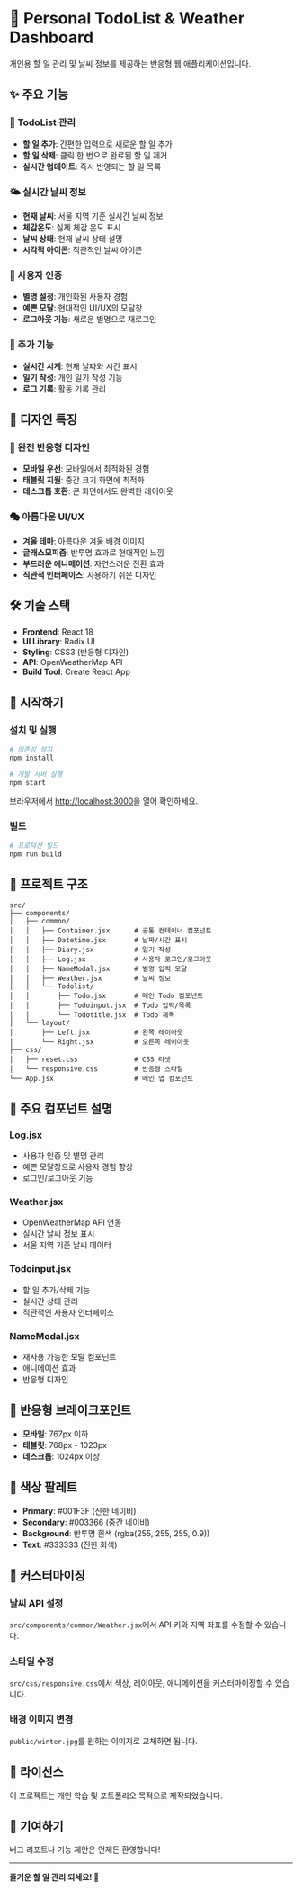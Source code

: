 # 🌟 Personal TodoList & Weather Dashboard

개인용 할 일 관리 및 날씨 정보를 제공하는 반응형 웹 애플리케이션입니다.

## ✨ 주요 기능

### 🎯 TodoList 관리
- **할 일 추가**: 간편한 입력으로 새로운 할 일 추가
- **할 일 삭제**: 클릭 한 번으로 완료된 할 일 제거
- **실시간 업데이트**: 즉시 반영되는 할 일 목록

### 🌤️ 실시간 날씨 정보
- **현재 날씨**: 서울 지역 기준 실시간 날씨 정보
- **체감온도**: 실제 체감 온도 표시
- **날씨 상태**: 현재 날씨 상태 설명
- **시각적 아이콘**: 직관적인 날씨 아이콘

### 👤 사용자 인증
- **별명 설정**: 개인화된 사용자 경험
- **예쁜 모달**: 현대적인 UI/UX의 모달창
- **로그아웃 기능**: 새로운 별명으로 재로그인

### 📅 추가 기능
- **실시간 시계**: 현재 날짜와 시간 표시
- **일기 작성**: 개인 일기 작성 기능
- **로그 기록**: 활동 기록 관리

## 🎨 디자인 특징

### 📱 완전 반응형 디자인
- **모바일 우선**: 모바일에서 최적화된 경험
- **태블릿 지원**: 중간 크기 화면에 최적화
- **데스크톱 호환**: 큰 화면에서도 완벽한 레이아웃

### 🎭 아름다운 UI/UX
- **겨울 테마**: 아름다운 겨울 배경 이미지
- **글래스모피즘**: 반투명 효과로 현대적인 느낌
- **부드러운 애니메이션**: 자연스러운 전환 효과
- **직관적 인터페이스**: 사용하기 쉬운 디자인

## 🛠️ 기술 스택

- **Frontend**: React 18
- **UI Library**: Radix UI
- **Styling**: CSS3 (반응형 디자인)
- **API**: OpenWeatherMap API
- **Build Tool**: Create React App

## 🚀 시작하기

### 설치 및 실행

```bash
# 의존성 설치
npm install

# 개발 서버 실행
npm start
```

브라우저에서 [http://localhost:3000](http://localhost:3000)을 열어 확인하세요.

### 빌드

```bash
# 프로덕션 빌드
npm run build
```

## 📁 프로젝트 구조

```
src/
├── components/
│   ├── common/
│   │   ├── Container.jsx      # 공통 컨테이너 컴포넌트
│   │   ├── Datetime.jsx       # 날짜/시간 표시
│   │   ├── Diary.jsx          # 일기 작성
│   │   ├── Log.jsx            # 사용자 로그인/로그아웃
│   │   ├── NameModal.jsx      # 별명 입력 모달
│   │   ├── Weather.jsx        # 날씨 정보
│   │   └── Todolist/
│   │       ├── Todo.jsx       # 메인 Todo 컴포넌트
│   │       ├── Todoinput.jsx  # Todo 입력/목록
│   │       └── Todotitle.jsx  # Todo 제목
│   └── layout/
│       ├── Left.jsx           # 왼쪽 레이아웃
│       └── Right.jsx          # 오른쪽 레이아웃
├── css/
│   ├── reset.css              # CSS 리셋
│   └── responsive.css         # 반응형 스타일
└── App.jsx                    # 메인 앱 컴포넌트
```

## 🎯 주요 컴포넌트 설명

### Log.jsx
- 사용자 인증 및 별명 관리
- 예쁜 모달창으로 사용자 경험 향상
- 로그인/로그아웃 기능

### Weather.jsx
- OpenWeatherMap API 연동
- 실시간 날씨 정보 표시
- 서울 지역 기준 날씨 데이터

### Todoinput.jsx
- 할 일 추가/삭제 기능
- 실시간 상태 관리
- 직관적인 사용자 인터페이스

### NameModal.jsx
- 재사용 가능한 모달 컴포넌트
- 애니메이션 효과
- 반응형 디자인

## 📱 반응형 브레이크포인트

- **모바일**: 767px 이하
- **태블릿**: 768px - 1023px
- **데스크톱**: 1024px 이상

## 🎨 색상 팔레트

- **Primary**: #001F3F (진한 네이비)
- **Secondary**: #003366 (중간 네이비)
- **Background**: 반투명 흰색 (rgba(255, 255, 255, 0.9))
- **Text**: #333333 (진한 회색)

## 🔧 커스터마이징

### 날씨 API 설정
`src/components/common/Weather.jsx`에서 API 키와 지역 좌표를 수정할 수 있습니다.

### 스타일 수정
`src/css/responsive.css`에서 색상, 레이아웃, 애니메이션을 커스터마이징할 수 있습니다.

### 배경 이미지 변경
`public/winter.jpg`를 원하는 이미지로 교체하면 됩니다.

## 📄 라이선스

이 프로젝트는 개인 학습 및 포트폴리오 목적으로 제작되었습니다.

## 🤝 기여하기

버그 리포트나 기능 제안은 언제든 환영합니다!

---

**즐거운 할 일 관리 되세요! 🎉**
